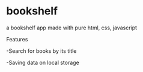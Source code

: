 # bookshelf
a bookshelf app made with pure html, css, javascript

Features
  
  -Search for books by its title
  
  -Saving data on local storage
